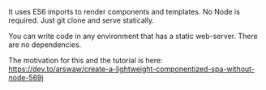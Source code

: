 It uses ES6 imports to render components and templates. No Node is required. Just git clone and serve statically. 

You can write code in any environment that has a static web-server. There are no dependencies.

The motivation for this and the tutorial is here:
https://dev.to/arswaw/create-a-lightweight-componentized-spa-without-node-569j
